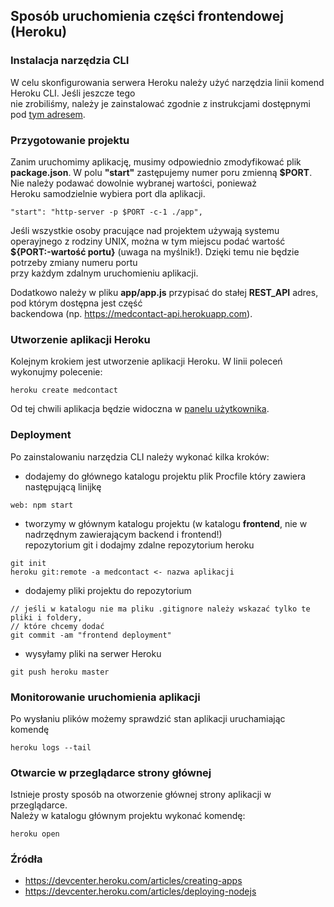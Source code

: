 ## Sposób uruchomienia części frontendowej (Heroku)

### Instalacja narzędzia CLI
W celu skonfigurowania serwera Heroku należy użyć narzędzia linii komend Heroku CLI. Jeśli jeszcze tego   
nie zrobiliśmy, należy je zainstalować zgodnie z instrukcjami dostępnymi pod [tym adresem](https://devcenter.heroku.com/articles/heroku-command-line).

### Przygotowanie projektu
Zanim uruchomimy aplikację, musimy odpowiednio zmodyfikować plik __package.json__. W polu __"start"__
zastępujemy numer poru zmienną __$PORT__. Nie należy podawać dowolnie wybranej wartości, ponieważ   
Heroku samodzielnie wybiera port dla aplikacji.

```
"start": "http-server -p $PORT -c-1 ./app",
```

Jeśli wszystkie osoby pracujące nad projektem używają systemu operayjnego z rodziny UNIX, można w tym miejscu
podać wartość __${PORT:-wartość portu}__ (uwaga na myślnik!). Dzięki temu nie będzie potrzeby zmiany numeru portu  
przy każdym zdalnym uruchomieniu aplikacji.

Dodatkowo należy w pliku __app/app.js__ przypisać do stałej __REST_API__ adres, pod którym dostępna jest część  
backendowa (np. https://medcontact-api.herokuapp.com). 

### Utworzenie aplikacji Heroku
Kolejnym krokiem jest utworzenie aplikacji Heroku. W linii poleceń wykonujmy polecenie:

```
heroku create medcontact
```

Od tej chwili aplikacja będzie widoczna w [panelu użytkownika](https://id.heroku.com/login).

### Deployment

Po zainstalowaniu narzędzia CLI należy wykonać kilka kroków:
* dodajemy do głównego katalogu projektu plik Procfile który zawiera następującą linijkę
  
```
web: npm start
```

* tworzymy w głównym katalogu projektu (w katalogu __frontend__, nie w nadrzędnym zawierającym backend i frontend!)  
repozytorium git i dodajmy zdalne repozytorium heroku
   
```
git init
heroku git:remote -a medcontact <- nazwa aplikacji
```

* dodajemy pliki projektu do repozytorium
  
```
// jeśli w katalogu nie ma pliku .gitignore należy wskazać tylko te pliki i foldery,
// które chcemy dodać
git commit -am "frontend deployment"

```
* wysyłamy pliki na serwer Heroku
  
```
git push heroku master
```

### Monitorowanie uruchomienia aplikacji
Po wysłaniu plików możemy sprawdzić stan aplikacji uruchamiając komendę
  
```
heroku logs --tail
```

### Otwarcie w przeglądarce strony głównej
Istnieje prosty sposób na otworzenie głównej strony aplikacji w przeglądarce.   
Należy w katalogu głównym projektu wykonać komendę:
  
```
heroku open
```

### Źródła
* https://devcenter.heroku.com/articles/creating-apps
* https://devcenter.heroku.com/articles/deploying-nodejs


